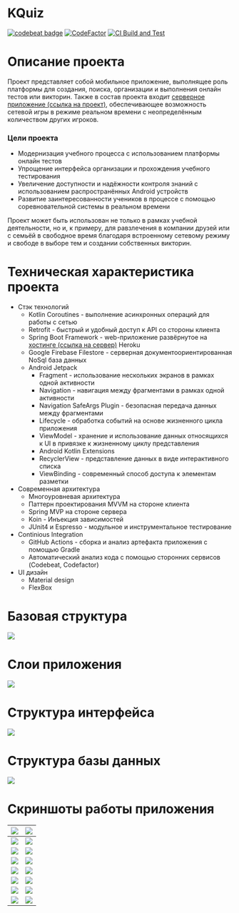 # KQuiz
[![codebeat badge](https://codebeat.co/badges/532250f5-5bb9-4a9d-97ee-a658e19caddf)](https://codebeat.co/projects/github-com-albatovk-kquiz-master) [![CodeFactor](https://www.codefactor.io/repository/github/albatovk/kquiz/badge)](https://www.codefactor.io/repository/github/albatovk/kquiz)
[![CI Build and Test](https://github.com/AlbatovK/KQuiz/actions/workflows/main.yml/badge.svg)](https://github.com/AlbatovK/KQuiz/actions/workflows/main.yml)
# Описание проекта
Проект представляет собой мобильное приложение, выполнящее роль платформы для создания, поиска, организации и выполнения онлайн тестов или викторин. Также в состав проекта входит [серверное приложение (ссылка на проект)](https://github.com/AlbatovK/Simpriser), обеспечивающее возможность сетевой игры в режиме реальном времени с неопределённым количеством других игроков.
### Цели проекта
* Модернизация учебного процесса с использованием платформы онлайн тестов
* Упрощение интерфейса организации и прохождения учебного тестирования
* Увеличение доступности и надёжности контроля знаний с использованием распространённых Android устройств
* Развитие заинтересованности учеников в процессе с помощью соревновательной системы в реальном времени

Проект может быть использован не только в рамках учебной деятельности, но и, к примеру, для равзлечения в компании друзей или с семьёй в свободное время благодаря встроенному сетевому режиму и свободе в выборе тем и создании собственных викторин.
# Техническая характеристика проекта
* Стэк технологий
    * Kotlin Coroutines - выполнение асинхронных операций для работы с сетью
    * Retrofit - быстрый и удобный доступ к API со стороны клиента
    * Spring Boot Framework - web-приложение развёрнутое на [хостинге (ссылка на сервер)](https://floating-eyrie-81969.herokuapp.com) Heroku
    * Google Firebase Filestore - серверная документоориентированная NoSql база данных
    * Android Jetpack
        * Fragment - использование нескольких экранов в рамках одной активности
        * Navigation - навигация между фрагментами в рамках одной активности
        * Navigation SafeArgs Plugin - безопасная передача данных между фрагментами
        * Lifecycle - обработка событий на основе жизненного цикла приложения
        * ViewModel - хранение и использование данных относящихся к UI в привязке к жизненному циклу представления
        * Android Kotlin Extensions
        * RecyclerView - представление данных в виде интерактивного списка
        * ViewBinding - современный способ доступа к элементам разметки
* Современная архитектура
    * Многоуровневая архитектура
    * Паттерн проектирования MVVM на стороне клиента
    * Spring MVP на стороне сервера
    * Koin - Инъекция зависимостей
    * JUnit4 и Espresso - модульное и инструментальное тестирование
* Continious Integration
    * GitHub Actions - сборка и анализ артефакта приложения с помощью Gradle
    * Автоматический анализ кода с помощью сторонних сервисов (Codebeat, Codefactor)
* UI дизайн
    * Material design
    * FlexBox

# Базовая структура
![](https://github.com/AlbatovK/KQuiz/blob/master/assets/circles.drawio.svg?raw=true)

# Слои приложения
![](https://github.com/AlbatovK/KQuiz/blob/master/assets/layers.drawio.svg?raw=true)

# Структура интерфейса
![](https://github.com/AlbatovK/KQuiz/blob/master/assets/app_structure.drawio.svg?raw=true)

# Структура базы данных
![](https://github.com/AlbatovK/KQuiz/blob/master/assets/db_export.drawio.svg?raw=true)

# Скриншоты работы приложения
![](https://github.com/AlbatovK/KQuiz/blob/master/assets/main_screen.jpg?raw=true)       | ![](https://github.com/AlbatovK/KQuiz/blob/master/assets/full_list.jpg?raw=true)       |
| -------------- | -------------- |
| ![](https://github.com/AlbatovK/KQuiz/blob/master/assets/list_filter_name.jpg?raw=true)   | ![](https://github.com/AlbatovK/KQuiz/blob/master/assets/list_filter_topic.jpg?raw=true)    |
| ![](https://github.com/AlbatovK/KQuiz/blob/master/assets/name_host.jpg?raw=true) | ![](https://github.com/AlbatovK/KQuiz/blob/master/assets/info_host.jpg?raw=true) |
![](https://github.com/AlbatovK/KQuiz/blob/master/assets/client_name.jpg?raw=true) | ![](https://github.com/AlbatovK/KQuiz/blob/master/assets/host_list.jpg?raw=true)
![](https://github.com/AlbatovK/KQuiz/blob/master/assets/ex_1.jpg?raw=true) | ![](https://github.com/AlbatovK/KQuiz/blob/master/assets/ex_2.jpg?raw=true)
![](https://github.com/AlbatovK/KQuiz/blob/master/assets/ex_3.jpg?raw=true) | ![](https://github.com/AlbatovK/KQuiz/blob/master/assets/res_1.jpg?raw=true)
![](https://github.com/AlbatovK/KQuiz/blob/master/assets/res_2.jpg?raw=true) | ![](https://github.com/AlbatovK/KQuiz/blob/master/assets/res_3.jpg?raw=true)
![](https://github.com/AlbatovK/KQuiz/blob/master/assets/pedestal.jpg?raw=true) | ![](https://github.com/AlbatovK/KQuiz/blob/master/assets/creator_1.jpg?raw=true)
